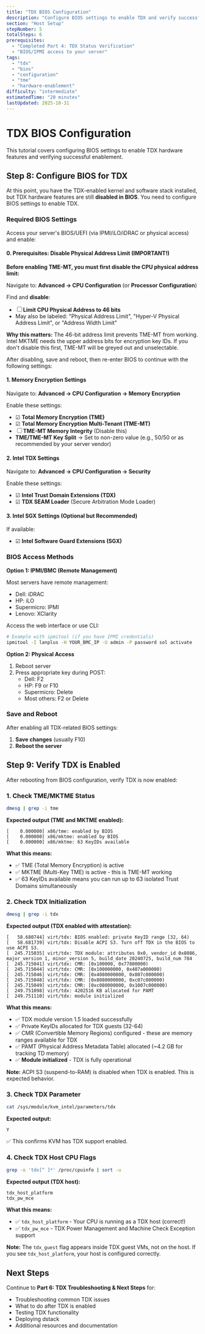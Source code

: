 ```yaml
---
title: "TDX BIOS Configuration"
description: "Configure BIOS settings to enable TDX and verify successful enablement"
section: "Host Setup"
stepNumber: 5
totalSteps: 6
prerequisites:
  - "Completed Part 4: TDX Status Verification"
  - "BIOS/IPMI access to your server"
tags:
  - "tdx"
  - "bios"
  - "configuration"
  - "tme"
  - "hardware-enablement"
difficulty: "intermediate"
estimatedTime: "20 minutes"
lastUpdated: 2025-10-31
---
```


# TDX BIOS Configuration

This tutorial covers configuring BIOS settings to enable TDX hardware features and verifying successful enablement.

## Step 8: Configure BIOS for TDX

At this point, you have the TDX-enabled kernel and software stack installed, but TDX hardware features are still **disabled in BIOS**. You need to configure BIOS settings to enable TDX.

### Required BIOS Settings

Access your server's BIOS/UEFI (via IPMI/iLO/iDRAC or physical access) and enable:

#### 0. Prerequisites: Disable Physical Address Limit (IMPORTANT!)

**Before enabling TME-MT, you must first disable the CPU physical address limit:**

Navigate to: **Advanced → CPU Configuration** (or **Processor Configuration**)

Find and **disable**:
- ☐ **Limit CPU Physical Address to 46 bits**
- May also be labeled: "Physical Address Limit", "Hyper-V Physical Address Limit", or "Address Width Limit"

**Why this matters:** The 46-bit address limit prevents TME-MT from working. Intel MKTME needs the upper address bits for encryption key IDs. If you don't disable this first, TME-MT will be greyed out and unselectable.

After disabling, save and reboot, then re-enter BIOS to continue with the following settings:

#### 1. Memory Encryption Settings

Navigate to: **Advanced → CPU Configuration → Memory Encryption**

Enable these settings:
- ☑ **Total Memory Encryption (TME)**
- ☑ **Total Memory Encryption Multi-Tenant (TME-MT)**
- ☐ **TME-MT Memory Integrity** (Disable this)
- **TME/TME-MT Key Split** → Set to non-zero value (e.g., 50/50 or as recommended by your server vendor)

#### 2. Intel TDX Settings

Navigate to: **Advanced → CPU Configuration → Security**

Enable these settings:
- ☑ **Intel Trust Domain Extensions (TDX)**
- ☑ **TDX SEAM Loader** (Secure Arbitration Mode Loader)

#### 3. Intel SGX Settings (Optional but Recommended)

If available:
- ☑ **Intel Software Guard Extensions (SGX)**

### BIOS Access Methods

**Option 1: IPMI/BMC (Remote Management)**

Most servers have remote management:
- Dell: iDRAC
- HP: iLO
- Supermicro: IPMI
- Lenovo: XClarity

Access the web interface or use CLI:

```bash
# Example with ipmitool (if you have IPMI credentials)
ipmitool -I lanplus -H YOUR_BMC_IP -U admin -P password sol activate
```

**Option 2: Physical Access**

1. Reboot server
2. Press appropriate key during POST:
   - Dell: F2
   - HP: F9 or F10
   - Supermicro: Delete
   - Most others: F2 or Delete

### Save and Reboot

After enabling all TDX-related BIOS settings:
1. **Save changes** (usually F10)
2. **Reboot the server**

## Step 9: Verify TDX is Enabled

After rebooting from BIOS configuration, verify TDX is now enabled:

### 1. Check TME/MKTME Status

```bash
dmesg | grep -i tme
```

**Expected output (TME and MKTME enabled):**
```
[    0.000000] x86/tme: enabled by BIOS
[    0.000000] x86/mktme: enabled by BIOS
[    0.000000] x86/mktme: 63 KeyIDs available
```

**What this means:**
- ✅ TME (Total Memory Encryption) is active
- ✅ MKTME (Multi-Key TME) is active - this is TME-MT working
- ✅ 63 KeyIDs available means you can run up to 63 isolated Trust Domains simultaneously

### 2. Check TDX Initialization

```bash
dmesg | grep -i tdx
```

**Expected output (TDX enabled with attestation):**
```
[   58.680744] virt/tdx: BIOS enabled: private KeyID range [32, 64)
[   58.681739] virt/tdx: Disable ACPI S3. Turn off TDX in the BIOS to use ACPI S3.
[  245.715035] virt/tdx: TDX module: attributes 0x0, vendor_id 0x8086, major_version 1, minor_version 5, build_date 20240725, build_num 784
[  245.715041] virt/tdx: CMR: [0x100000, 0x77800000)
[  245.715044] virt/tdx: CMR: [0x100000000, 0x407a000000)
[  245.715046] virt/tdx: CMR: [0x4080000000, 0x807c000000)
[  245.715048] virt/tdx: CMR: [0x8080000000, 0xc07c000000)
[  245.715049] virt/tdx: CMR: [0xc080000000, 0x1007c000000)
[  249.751098] virt/tdx: 4202516 KB allocated for PAMT
[  249.751110] virt/tdx: module initialized
```

**What this means:**
- ✅ TDX module version 1.5 loaded successfully
- ✅ Private KeyIDs allocated for TDX guests (32-64)
- ✅ CMR (Convertible Memory Regions) configured - these are memory ranges available for TDX
- ✅ PAMT (Physical Address Metadata Table) allocated (~4.2 GB for tracking TD memory)
- ✅ **Module initialized** - TDX is fully operational

**Note:** ACPI S3 (suspend-to-RAM) is disabled when TDX is enabled. This is expected behavior.

### 3. Check TDX Parameter

```bash
cat /sys/module/kvm_intel/parameters/tdx
```

**Expected output:**
```
Y
```

✅ This confirms KVM has TDX support enabled.

### 4. Check TDX Host CPU Flags

```bash
grep -o 'tdx[^ ]*' /proc/cpuinfo | sort -u
```

**Expected output (TDX host):**
```
tdx_host_platform
tdx_pw_mce
```

**What this means:**
- ✅ `tdx_host_platform` - Your CPU is running as a TDX host (correct!)
- ✅ `tdx_pw_mce` - TDX Power Management and Machine Check Exception support

**Note:** The `tdx_guest` flag appears inside TDX guest VMs, not on the host. If you see `tdx_host_platform`, your host is configured correctly.

## Next Steps

Continue to **Part 6: TDX Troubleshooting & Next Steps** for:
- Troubleshooting common TDX issues
- What to do after TDX is enabled
- Testing TDX functionality
- Deploying dstack
- Additional resources and documentation
